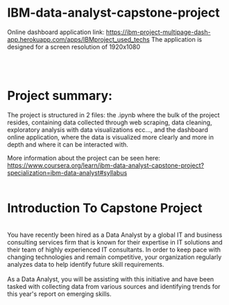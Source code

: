 # IBM-data-analyst-capstone-project

Online dashboard application link:
https://ibm-project-multipage-dash-app.herokuapp.com/apps/IBMproject_used_techs
The application is designed for a screen resolution of 1920x1080

<br><br>
<h1>Project summary:</h1>
The project is structured in 2 files: the .ipynb where the bulk of the project resides, containing data collected through web scraping, data cleaning, exploratory analysis with data visualizations ecc..., and the dashboard online application, where the data is visualized more clearly and more in depth and where it can be interacted with.

More information about the project can be seen here: https://www.coursera.org/learn/ibm-data-analyst-capstone-project?specialization=ibm-data-analyst#syllabus
<br><br>
<h1>Introduction To Capstone Project</h1>
<br>
You have recently been hired as a Data Analyst by a global IT and business consulting services firm that is known for their expertise in IT solutions and their team of highly experienced IT consultants.  In order to keep pace with changing technologies and remain competitive, your organization regularly analyzes data to help identify future skill requirements. 
<br><br>
As a Data Analyst, you will be assisting with this initiative and have been tasked with collecting data from various sources and identifying trends for this year's report on emerging skills. 
<br><br>
Your first task is to collect the top programming skills that are most in demand from various sources including:
<br>
-Job postings
<br>
-Training portals
<br>
-Surveys
<br><br>
Once you have collected enough data, you will begin analyzing the data and identify insights and trends that may include the following:
<br>
-What are the top programming languages in demand?
<br>
-What are the top database skills in demand?
<br>
-What are the popular IDEs?
<br><br>
You will begin by scraping internet web sites and accessing APIs to collect data in various formats like .csv files, excel sheets, and databases.   
 <br>
